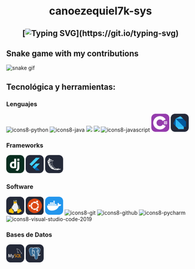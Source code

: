 <h1 align="center">
canoezequiel7k-sys

  
  <h2 align="center">
    
[![Typing SVG](https://readme-typing-svg.herokuapp.com?duration=3000&center=true&width=450&lines=Bienvenidos+a+mi+pagina+de+GitHub!;Yo+soy+canoezequiel7k-sys.;Soy+un+estudiante+de+Programacion!;Soy+mas+argentino+que+el+mate.;Abajo+estan+todas+las+herramientas+que+utilizo!)](https://git.io/typing-svg)


## Snake game with my contributions
![snake gif](https://github.com/null3000/null3000/blob/output/github-contribution-grid-snake.svg)

## Tecnológica y herramientas:

### Lenguajes

<p>
  


![icons8-python](https://user-images.githubusercontent.com/76852813/172720089-5ce0ea22-01c9-4444-8e70-a81501452b13.svg)
![icons8-java](https://user-images.githubusercontent.com/76852813/172716937-4574740e-2d2e-4326-af3b-4a42bad058c1.svg)
<img width ='48px' src ='https://raw.githubusercontent.com/rahulbanerjee26/githubAboutMeGenerator/main/icons/html.svg'> </a>
<img width ='48px' src ='https://raw.githubusercontent.com/rahulbanerjee26/githubAboutMeGenerator/main/icons/css.svg'> </a>
![icons8-javascript](https://user-images.githubusercontent.com/76852813/172720095-d75caaaa-c8b8-497e-a1bf-54720da5f9ed.svg)
<img width ='48px' src ='https://github.com/tandpfun/skill-icons/blob/main/icons/CS.svg'> </a>
<img width ='48px' src ='https://github.com/tandpfun/skill-icons/blob/main/icons/Dart-Dark.svg'> </a>






### Frameworks

<p>

<img width ='48px' src ='https://github.com/tandpfun/skill-icons/blob/main/icons/Django.svg'> </a>
<img width ='48px' src ='https://github.com/tandpfun/skill-icons/blob/main/icons/Flutter-Dark.svg'> </a>
<img width ='48px' src ='https://github.com/tandpfun/skill-icons/blob/main/icons/Flask-Dark.svg'> </a>



### Software

<p>

<img width ='48px' src ='https://github.com/tandpfun/skill-icons/blob/main/icons/Linux-Dark.svg'> </a>
<img width ='48px' src ='https://github.com/tandpfun/skill-icons/blob/main/icons/Ubuntu-Dark.svg'> </a>
<img width ='48px' src ='https://github.com/tandpfun/skill-icons/blob/main/icons/Docker.svg'> </a>
![icons8-git](https://user-images.githubusercontent.com/76852813/172722126-2495793f-c4f3-43cc-bfb2-14e1d6f4d3a2.svg)
![icons8-github](https://user-images.githubusercontent.com/76852813/172732353-d8b662eb-8f1c-453a-82f4-00132b440aaa.svg)
![icons8-pycharm](https://user-images.githubusercontent.com/76852813/172722267-f6f30163-ec39-4d98-a106-7c91394f4c44.svg)
![icons8-visual-studio-code-2019](https://user-images.githubusercontent.com/76852813/172722742-4c84455a-830a-4f69-8dcd-ac9437e52251.svg)






### Bases de Datos

<p>
	
<img width ='48px' src ='https://github.com/tandpfun/skill-icons/blob/main/icons/MySQL-Dark.svg'> </a>
<img width ='48px' src ='https://github.com/tandpfun/skill-icons/blob/main/icons/PostgreSQL-Dark.svg'> </a>





	
